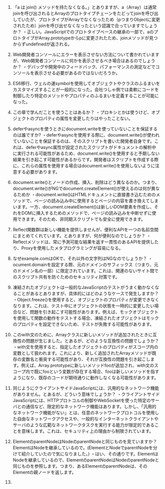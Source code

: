 1.  「a は join() メソッドを持たなくなる。」とありますが、a（Array）は通常joinを呼び出されるとArrayのプロトタイプチェーンをたどってjoinを呼び出していたが、プロトタイプがArrayでなくなったため（pつまりObjectに変更されたため）joinを呼び出せなくなったという認識で合っていますでしょうか？
    ・正しい。JavaScriptでのプロトタイプベースの継承の一部で、aのプロトタイプがArray.prototypeからpに変更されたため、joinメソッドが見つからずundefinedが返される。
2.  Web開発者コンソールにエラーを表示させない方法について書かれていますが、Web開発者コンソールに何かを表示させるべき場合はあるのでしょうか？
    ・デバッグや開発中のフィードバック、パフォーマンスの測定などでコンソールを表示させる必要があるのではないだろうか。

3.  ES6移行、ウェルの運symbolを使用してオブジェクトやクラスのふるまいをカスタマイズすることが一般的になった。会社つしゃ側では柔軟にコードを制御したり特定のメソッドやプロパティのふるまいを定義することが可能になった。

4.  この章で学んだことを使うことはあるか？
    ・プロキシとかは使うけど、オブジェクトのプロパティの属性を変更したりはやったことない。

5.  deferやasyncを使うときにdocument.writeを使っていないことを保証するのは誰ですか?
    ・deferやasyncを使用する際に、document.write()が使われていないことを保証するのは、そのスクリプトを書いた開発者自身です。これは、deferやasync属性が設定されたスクリプトがドキュメントの解析中に実行される可能性があるため、document.write()を使用すると予期しない結果を引き起こす可能性があるからです。開発者はスクリプトを作成する際に、これらの属性を使用する場合はdocument.write()を使用しないように注意する必要があります。

6.  document.write()とノードの作成、挿入、削除はどう異なるのか。つまり、document.write()がNGでdocument.createElement()が使えるのは何が異なるためか
    ・document.write()はHTMLドキュメントに直接書き込むためのメソッドで、ページの読み込み中に使用するとページの内容を書き換えてしまいます。一方、document.createElement()は新しいDOM要素を作成し、それをDOMに挿入するためのメソッドで、ページの読み込みを中断せずに使用できます。そのため、非同期スクリプトでも安全に使用できます。

7.  Reflect関数群は新しい機能を提供しませんが、便利なAPIを一つの名前空間にまとめてくれています。とありますが、何が便利なのでしょうか？
    ・Reflectメソッドは、常に予測可能な結果を返す一貫性のあるAPIを提供したり、Proxyを使用したメタプログラミングが容易になる。

8.  なぜexample.comはOKで、それ以外の文字列はNGなのでしょうか？
    ・ocument.domainを設定する際、元のドメインのサフィックス（つまり、元のドメイン名の一部）に限定されています。これは、関連のないサイト間でのスクリプト共有を防ぐためのセキュリティ対策です。

9.  凍結されたオブジェクトは一般的なJavaScriptのテストがうまく動かなくなることがあるとありますが、具体的にはどのようなケースで発生しますか？
    ・Object.freeze()を使用すると、オブジェクトのプロパティが変更できなくなります。これは、テスト中にオブジェクトの状態を一時的に変更したい場合など、問題を引き起こす可能性があります。例えば、モックオブジェクトを使用して関数の動作をテストする場合、凍結されたオブジェクトはモックのプロパティを設定できないため、テストが失敗する可能性があります。

10. このwith文のために、Arrayクラスに新しいメソッドが追加されたときに互換性の問題が生じました。とあるが、どのような互換性の問題でしょうか？
    ・with文を使用すると、指定したオブジェクトのプロパティがスコープ内の変数として扱われます。これにより、新しく追加されたArrayメソッドが既存の変数名と衝突する可能性があり、それが互換性の問題を引き起こします。例えば、Array.prototypeに新しいメソッドfooが追加され、with文のスコープ内で既にfooという変数が存在する場合、fooは新しいメソッドを指すようになり、既存のコードが期待通りに動作しなくなる可能性があります。

11. 同じようにクライアントサイドJavaScriptには、汎用的なネットワーク機能がありません。とあるが、どういう意味でしょうか？
    ・クライアントサイドJavaScriptには、HTTPプロトコルの制御やWebSocketを使った特定のサーバとの通信など、限定的なネットワーク機能はあります。しかし、「汎用的なネットワーク機能がない」とは、任意のネットワークプロトコルを使用した自由なネットワークアクセスや、一般的なインターネットクライアントやサーバのような広範なネットワークタスクを実行する能力が限定的であることを意味します。これは、セキュリティ上の理由から制限されています。

12. ElementのparentNodeはNodeのparentNodeと同じものを見ていますか？ElementはNodeを継承しているので。(ElementとNodeでparentNodeを分けて紹介していたので気になりました。)
    ・はい、その通りです。ElementはNodeを継承しているので、ElementのparentNodeはNodeのparentNodeと同じものを参照します。つまり、あるElementのparentNodeは、そのElementの親ノードを返します。

13. <script>要素中のテキストの有用性が理解できませんでした。具体的な使用例をご教示ください。
        簡潔にまとめて答えてください。
    ・<script>要素のtextプロパティを利用する一つの例は、JavaScriptではないデータ（例えばJSON）をHTMLページに埋め込むことです。このデータはページの読み込み時に利用可能で、JavaScriptコードからアクセスできます。例えば、サーバーから送られた初期状態のデータを格納するために使われることがあります。


14. 「JavaScriptはWebのデフォルトで唯一の言語です」と書かれていますが、
    これは特にフロントエンド開発を指しているのでしょうか。
    ・はい、その通りです。「JavaScriptはWebのデフォルトで唯一の言語です」という表現は、特にフロントエンド開発を指しています。ブラウザで実行されるスクリプト言語として、JavaScriptがデフォルトであり、現在ではほぼ唯一の選択肢です。一方、バックエンド開発では、JavaScript（Node.js）だけでなく、Python、Java、C#、Ruby、PHPなど、多くの異なるプログラミング言語が使用されています。これらの言語はサーバーサイドのコードを記述するために使用されます。

15. script要素でdeferやmoduleを使うことを前提とした場合、DOMContentLoadedイベントやloadイベントを使うことはどの程度ありますか。
    ・deferやmoduleを使用すると、スクリプトはHTMLの解析が完了した後、DOMContentLoadedイベントの直前に実行されます。したがって、これらの属性を使用する場合、DOMContentLoadedやloadイベントを使う必要は一般的には少なくなります。
    しかし、これらのイベントは依然として重要です。特に、画像や他のリソースの読み込みを待つ必要がある場合や、非同期にデータをフェッチする場合など、ページの完全な読み込みを確認したい場合にはloadイベントが便利です。
    また、スクリプトがページの特定の部分や動的に追加された要素と対話する必要がある場合、DOMContentLoadedやloadイベントを使って、その要素が利用可能になったことを確認することもあります。
16. 「ブラウザは多くのユーザーイベントに反応します」とありますが、ブラウザの仕様を知らなければ予期しない動作をしてしまうケースがあると思います。
    preventDefault()を使うかどうかの判断をするためには、実際にデバッグしながら確かめるしかないのでしょうか？
    ・イベントのシュルやアプリケーションの要件、ユーザーの李bヴぇん製を高めるために特定イベントのデフォルトの動作をキャンセル必要があったりと要素を考慮に入れて、preventDefault()を使うかどうかを判断したりデバックする必要がある。

17. 「タグ付きテンプレートリテラル」が普通に関数を呼び出す関数と同じ書き方だが、使い方で混乱はしないのでしょうか？(タグ付き関数として使用するようにわかるような記載がある?)、
    ・タグ付きテンプレートリテラルは、バックティック(``)で囲まれたテンプレートリテラルの前に関数名（タグ）を置くことで使用
    この構文は、通常の関数呼び出しとは異なり、テンプレートリテラル内の式（${name}の部分）が先に評価されず、タグ関数にそのまま渡されます。これにより、タグ関数はテンプレートリテラルの処理方法を自由に定義できます。
    したがって、タグ付きテンプレートリテラルと通常の関数呼び出しは、構文が似ているものの、その動作は異なります。

18. integrity属性の使い道のイメージがつかなかった。そもそもjsコードが書き換えられるプロジェクトの管理が問題な気がします。
    ・integrity属性は、Webページが参照する外部リソース（例えば、JavaScriptファイルやCSSファイル）が改ざんされていないことを確認するために使用されます。この属性は、リソースの正確なハッシュ値（通常はSRIハッシュと呼ばれる）を指定します。ブラウザは、リソースをダウンロードした後、その内容からハッシュ値を計算し、integrity属性で指定された値と比較します。これらの値が一致しない場合、ブラウザはリソースの読み込みを拒否します。
    この機能は、CDNなどの信頼できない可能性のあるサーバからリソースを読み込む場合に特に有用です。もしリソースが何らかの理由で改ざんされていた場合でも、integrity属性によりその影響を防ぐことができます。

19. "「pointerdown」「pointermove」「pointerup」イベントはデバイス独立のイベントです"とありますが、基本的にデバイス依存の入力イベントより、独立したものがあればこちらを使っていた方がよさそうに思ったのですが、デバイス依存の方がいいことはありますか？
    ・デバイス依存のイベントを使用する主な理由は、特定のデバイス固有の機能や振る舞いを利用したい場合です。例えば、マルチタッチジェスチャーや特定のマウスボタンのクリックなど、特定のデバイスに特有の操作を扱いたい場合には、デバイス依存のイベントが必要になることがあります。しかし、一般的には、デバイス独立のイベントを使用して、さまざまなデバイスで一貫したユーザ体験を提供することが推奨されます。

20. document.readyStateがcompleteとなった後に動的な動きなどでDOMが追加された場合、解析完了後なので追加されたDOMの操作はできませんか？
    ・いいえ、その理解は正確ではありません。document.readyStateがcompleteになった後でも、JavaScriptを使用してDOMを動的に追加、削除、または変更することは可能です。document.readyStateのcompleteは、初期のHTMLドキュメントの読み込みと解析が完了したことを示すだけで、その後のDOM操作を制限するものではありません。したがって、ページの読み込み後にDOMが動的に追加された場合でも、そのDOM要素は操作できます。

21. 同一オリジンポリシーをどのように設定(変更)するのかのイメージがわかないのですが、JS上で何か設定するものなのでしょうか？　また、「document.domainに設定できない値」はどこで決められているのでしょうか？
    ・同一オリジンポリシーはブラウザのセキュリティポリシーで、JavaScriptから直接設定するものではありません。しかし、JavaScriptのdocument.domainプロパティを使って、同一主要ドメイン内の異なるサブドメイン間での通信を許可することができます。
    document.domainに設定できる値は、元のページのフルドメイン名のサフィックス（後半部分）に限定されています。これはブラウザの実装によって決定されています。例えば、www.example.comのページでは、document.domainをexample.comに設定できますが、comやwww.exampleなどには設定できません。
